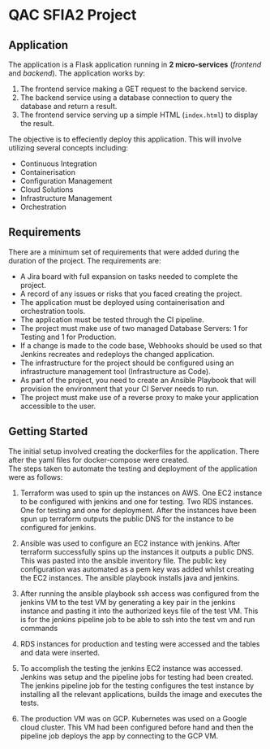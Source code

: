 # QAC SFIA2 Project

## Application

The application is a Flask application running in **2 micro-services** (*frontend* and *backend*).
The application works by:
1. The frontend service making a GET request to the backend service. 
2. The backend service using a database connection to query the database and return a result.
3. The frontend service serving up a simple HTML (`index.html`) to display the result.

The objective is to effeciently deploy this application. This will involve utilizing several concepts including:
* Continuous Integration
* Containerisation
* Configuration Management
* Cloud Solutions
* Infrastructure Management
* Orchestration 
## Requirements 
There are a minimum set of requirements that were added during the duration of the project. The requirements are:
* A Jira board with full expansion on tasks needed to complete the project.
* A record of any issues or risks that you faced creating the project.
* The application must be deployed using containerisation and orchestration tools.
* The application must be tested through the CI pipeline.
* The project must make use of two managed Database Servers: 1 for Testing and 1 for Production.
* If a change is made to the code base, Webhooks should be used so that Jenkins recreates and redeploys the changed application.
* The infrastructure for the project should be configured using an infrastructure management tool (Infrastructure as Code).
* As part of the project, you need to create an Ansible Playbook that will provision the environment that your CI Server needs to run.
* The project must make use of a reverse proxy to make your application accessible to the user.

## Getting Started
The initial setup involved creating the dockerfiles for the application. There after the yaml files for docker-compose were created.  
The steps taken to automate the testing and deployment of the application were as follows:
1. Terraform was used to spin up the instances on AWS. 
One EC2 instance to be configured with jenkins and one for testing.
Two RDS instances. One for testing and one for deployment.
After the instances have been spun up terraform outputs the public DNS for the instance to be configured for jenkins.

2. Ansible was used to configure an EC2 instance with jenkins. 
After terraform successfully spins up the instances it outputs a public DNS. This was pasted into the ansible inventory file. The public key configuration was automated as a pem key was added whilst creating the EC2 instances. The ansible playbook installs java and jenkins. 

3. After running the ansible playbook ssh access was configured from the jenkins VM to the test VM by generating a key pair in the jenkins instance and pasting it into the authorized keys file of the test VM. This is for the jenkins pipeline job to be able to ssh into the test vm and run commands

4. RDS instances for production and testing were accessed and the tables and data were inserted.  

5. To accomplish the testing the jenkins EC2 instance was accessed. Jenkins was setup and the pipeline jobs for testing had been created. The jenkins pipeline job for the testing configures the test instance by installing all the relevant applications, builds the image and executes the tests. 

6. The production VM was on GCP. Kubernetes was used on a Google cloud cluster. This VM had been configured before hand and then the pipeline job deploys the app by connecting to the GCP VM.  



 

